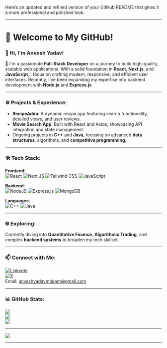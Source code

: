 Here’s an updated and refined version of your GitHub README that gives it a more professional and polished look:

---

# 💫 Welcome to My GitHub!

### 👋 Hi, I'm **Anvesh Yadav!**

🚀 I'm a passionate **Full-Stack Developer** on a journey to build high-quality, scalable web applications. With a solid foundation in **React**, **Next.js**, and **JavaScript**, I focus on crafting modern, responsive, and efficient user interfaces. Recently, I’ve been expanding my expertise into backend development with **Node.js** and **Express.js**.

---

### ⚙️ **Projects & Experience:**

- **RecipeAdda**: A dynamic recipe app featuring search functionality, detailed views, and user reviews.
- **Movie Search App**: Built with React and Axios, showcasing API integration and state management.
- Ongoing projects in **C++** and **Java**, focusing on advanced **data structures**, algorithms, and **competitive programming**.

---

### 🛠️ **Tech Stack:**

**Frontend**:  
![React](https://img.shields.io/badge/react-%2320232a.svg?style=for-the-badge&logo=react&logoColor=%2361DAFB) ![Next JS](https://img.shields.io/badge/Next-black?style=for-the-badge&logo=next.js&logoColor=white) ![Tailwind CSS](https://img.shields.io/badge/tailwindcss-%2338B2AC.svg?style=for-the-badge&logo=tailwind-css&logoColor=white) ![JavaScript](https://img.shields.io/badge/javascript-%23323330.svg?style=for-the-badge&logo=javascript&logoColor=%23F7DF1E)

**Backend**:  
![NodeJS](https://img.shields.io/badge/node.js-6DA55F?style=for-the-badge&logo=node.js&logoColor=white) ![Express.js](https://img.shields.io/badge/express.js-%23404d59.svg?style=for-the-badge&logo=express&logoColor=%2361DAFB) ![MongoDB](https://img.shields.io/badge/MongoDB-%234ea94b.svg?style=for-the-badge&logo=mongodb&logoColor=white)

**Languages**:  
![C++](https://img.shields.io/badge/c++-%2300599C.svg?style=for-the-badge&logo=c%2B%2B&logoColor=white) ![Java](https://img.shields.io/badge/java-%23ED8B00.svg?style=for-the-badge&logo=java&logoColor=white)

---

### 🌐 **Exploring:**  
Currently diving into **Quantitative Finance**, **Algorithmic Trading**, and complex **backend systems** to broaden my tech skillset.

---

### 📫 **Connect with Me:**

[![LinkedIn](https://img.shields.io/badge/LinkedIn-%230077B5.svg?style=for-the-badge&logo=linkedin&logoColor=white)](https://linkedin.com/in/anveshyadav)  
[![X](https://img.shields.io/badge/X-black.svg?style=for-the-badge&logo=X&logoColor=white)](https://x.com/AnveshYadav2909)  
Email: anveshyadavmokam@gmail.com

---

### 📊 **GitHub Stats:**

![](https://github-readme-stats.vercel.app/api?username=Anvesh2909&theme=tokyonight&hide_border=true&include_all_commits=false&count_private=false)  
![](https://github-readme-streak-stats.herokuapp.com/?user=Anvesh2909&theme=tokyonight&hide_border=true)  
![](https://github-readme-stats.vercel.app/api/top-langs/?username=Anvesh2909&theme=tokyonight&hide_border=true&include_all_commits=false&count_private=false&layout=compact)

---

[![](https://visitcount.itsvg.in/api?id=Anvesh2909&icon=0&color=0)](https://visitcount.itsvg.in)

---
